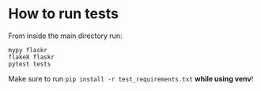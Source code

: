 # How to run tests

From inside the main directory run:
```
mypy flaskr
flake8 flaskr
pytest tests
```

Make sure to run `pip install -r test_requirements.txt` **while using venv**!
